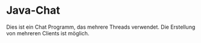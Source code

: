 # Java-Chat

Dies ist ein Chat Programm, das mehrere Threads verwendet. Die Erstellung von mehreren Clients ist möglich.